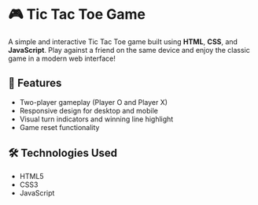 # 🎮 Tic Tac Toe Game

A simple and interactive Tic Tac Toe game built using **HTML**, **CSS**, and **JavaScript**. Play against a friend on the same device and enjoy the classic game in a modern web interface!

## 🧠 Features

- Two-player gameplay (Player O and Player X)
- Responsive design for desktop and mobile
- Visual turn indicators and winning line highlight
- Game reset functionality

## 🛠️ Technologies Used

- HTML5
- CSS3
- JavaScript
